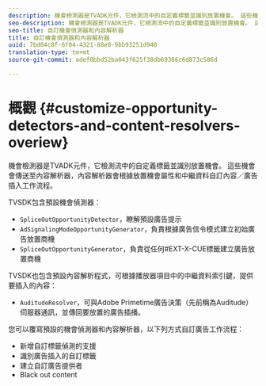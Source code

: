 ```yaml
---
description: 機會檢測器是TVADK元件，它檢測流中的自定義標籤並識別放置機會。 這些機會會傳送至內容解析器，內容解析器會根據放置機會屬性和中繼資料自訂內容／廣告插入工作流程。
seo-description: 機會檢測器是TVADK元件，它檢測流中的自定義標籤並識別放置機會。 這些機會會傳送至內容解析器，內容解析器會根據放置機會屬性和中繼資料自訂內容／廣告插入工作流程。
seo-title: 自訂機會偵測器和內容解析器
title: 自訂機會偵測器和內容解析器
uuid: 7bd04c8f-6f04-4321-88e8-9bb93251d940
translation-type: tm+mt
source-git-commit: adef0bbd52ba043f625f38db69366c6d873c586d

---
```



# 概觀 {#customize-opportunity-detectors-and-content-resolvers-overiew}

機會檢測器是TVADK元件，它檢測流中的自定義標籤並識別放置機會。 這些機會會傳送至內容解析器，內容解析器會根據放置機會屬性和中繼資料自訂內容／廣告插入工作流程。

TVSDK包含預設機會偵測器：

* `SpliceOutOpportunityDetector`，瞭解預設廣告提示
* `AdSignalingModeOpportunityGenerator`，負責根據廣告信令模式建立初始廣告放置商機
* `SpliceOutOpportunityGenerator`，負責從任何#EXT-X-CUE標籤建立廣告放置商機

TVSDK也包含預設內容解析程式，可根據播放器項目中的中繼資料索引鍵，提供要插入的內容：

* `AuditudeResolver`，可與Adobe Primetime廣告決策（先前稱為Auditude）伺服器通訊，並傳回要放置的廣告插播。

您可以覆寫預設的機會偵測器和內容解析器，以下列方式自訂廣告工作流程：

* 新增自訂標籤偵測的支援
* 識別廣告插入的自訂標籤
* 建立自訂廣告提供者
* Black out content

